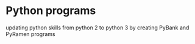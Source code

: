 # Python programs
updating python skills from python 2 to python 3 by creating PyBank and PyRamen programs  
